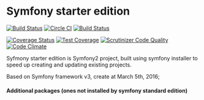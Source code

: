 Symfony starter edition
===============

[![Build Status](https://scrutinizer-ci.com/g/nulldevelopmenthr/starter-edition/badges/build.png?b=master)](https://scrutinizer-ci.com/g/nulldevelopmenthr/starter-edition/build-status/master)
[![Circle CI](https://circleci.com/gh/nulldevelopmenthr/starter-edition/tree/master.svg?style=svg)](https://circleci.com/gh/nulldevelopmenthr/starter-edition/tree/master)
[![Build Status](https://travis-ci.org/nulldevelopmenthr/starter-edition.svg?branch=master)](https://travis-ci.org/nulldevelopmenthr/starter-edition)

[![Coverage Status](https://coveralls.io/repos/nulldevelopmenthr/starter-edition/badge.svg?branch=master)](https://coveralls.io/r/nulldevelopmenthr/starter-edition?branch=master)
[![Test Coverage](https://codeclimate.com/github/nulldevelopmenthr/starter-edition/badges/coverage.svg)](https://codeclimate.com/github/nulldevelopmenthr/starter-edition/coverage)
[![Scrutinizer Code Quality](https://scrutinizer-ci.com/g/nulldevelopmenthr/starter-edition/badges/quality-score.png?b=master)](https://scrutinizer-ci.com/g/nulldevelopmenthr/starter-edition/?branch=master)
[![Code Climate](https://codeclimate.com/github/nulldevelopmenthr/starter-edition/badges/gpa.svg)](https://codeclimate.com/github/nulldevelopmenthr/starter-edition)

Syfmony starter edition is Symfony2 project, built using symfony installer to speed up creating and updating existing projects.

Based on Symfony framework v3, create at March 5th, 2016;

#### Additional packages (ones not installed by symfony standard edition)
